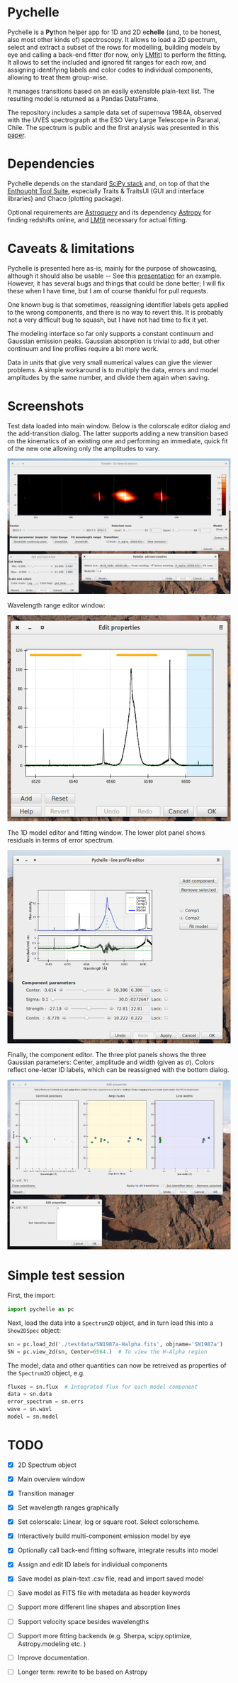 # Pychelle

Pychelle is a **Py**thon helper app for 1D and 2D e**chelle** (and, to be
honest, also most other kinds of) spectroscopy. It allows to load a 2D
spectrum, select and extract a subset of the rows for modelling, building
models by eye and calling a back-end fitter (for now, only [LMfit]) to perform
the fitting. It allows to set the included and ignored fit ranges for each
row, and assigning identifying labels and color codes to individual
components, allowing to treat them group-wise. 

It manages transitions based on an easily extensible plain-text list. The
resulting model is returned as a Pandas DataFrame. 

The repository includes a sample data set of supernova 1984A, observed with
the UVES spectrograph at the ESO Very Large Telescope in Paranal, Chile. The
spectrum is public and the first analysis was presented in this [paper].


# Dependencies

Pychelle depends on the standard [SciPy stack](www.scipy.org) and, on top of
that the [Enthought Tool Suite](code.enthough.com/projects), especially Traits
& TraitsUI (GUI and interface libraries) and Chaco (plotting package). 

Optional requirements are [Astroquery] and its dependency [Astropy] for
finding redshifts online, and [LMfit] necessary for actual fitting. 


# Caveats & limitations

Pychelle is presented here as-is, mainly for the purpose of showcasing,
although it should also be usable -- See this [presentation] for an example.
However, it has several bugs and things that could be done better; I will fix
these when I have time, but I am of course thankful for pull requests. 

One known bug is that sometimes, reassigning identifier labels gets applied to
the wrong components, and there is no way to revert this. It is probably not a
very difficult bug to squash, but I have not had time to fix it yet.

The modeling interface so far only supports a constant continuum and Gaussian
emission peaks. Gaussian absorption is trivial to add, but other continuum and
line profiles require a bit more work.

Data in units that give very small numerical values can give the viewer
problems. A simple workaround is to multiply the data, errors and model
amplitudes by the same number, and divide them again when saving. 


# Screenshots

Test data loaded into main window. Below is the colorscale editor dialog and
the add-transition dialog. The latter supports adding a new transition based on
the kinematics of an existing one and performing an immediate, quick fit of the
new one allowing only the amplitudes to vary. 

![Pychelle main window](./Screenshots/Main-plotcolors-transition.png)

Wavelength range editor window:

![Pychelle fitranges window](./Screenshots/Fitrange-editor.png)

The 1D model editor and fitting window. The lower plot panel shows residuals in
terms of error spectrum. 

![Line profile builder](./Screenshots/OneDFitter.png)

Finally, the component editor. The three plot panels shows the three Gaussian
parameters: Center, amplitude and width (given as $\sigma$). Colors reflect
one-letter ID labels, which can be reassigned with the bottom dialog. 

![Component editor](./Screenshots/ComponentEditor.png)


# Simple test session

First, the import:

~~~python 
import pychelle as pc 
~~~

Next, load the data into a `Spectrum2D` object, and in turn load this into a
`Show2DSpec` object:

~~~python
sn = pc.load_2d('./testdata/SN1987a-Halpha.fits', objname='SN1987a')
SN = pc.view_2d(sn, Center=6564.)  # To view the H-Alpha region
~~~

The model, data and other quantities can now be retreived as properties of the
`Spectrum2D` object, e.g.

~~~python
fluxes = sn.flux  # Integrated flux for each model component
data = sn.data
error_spectrum = sn.errs
wave = sn.wavl
model = sn.model
~~~

# TODO

- [x] 2D Spectrum object
- [x] Main overview window
- [x] Transition manager
- [x] Set wavelength ranges graphically
- [x] Set colorscale: Linear, log or square root. Select colorscheme.
- [x] Interactively build multi-component emission model by eye
- [x] Optionally call back-end fitting software, integrate results into model
- [x] Assign and edit ID labels for individual components
- [x] Save model as plain-text .csv file, read and import saved model
- [ ] Save model as FITS file with metadata as header keywords
- [ ] Support more different line shapes and absorption lines
- [ ] Support velocity space besides wavelengths
- [ ] Support more fitting backends (e.g. Sherpa, scipy.optimize,
  Astropy.modeling etc. )
- [ ] Improve documentation.
- [ ] Longer term: rewrite to be based on Astropy




[LMfit]: http://lmfit.github.io 
[presentation]: http://bit.ly/EsoHaroTalk
[paper]: www.google.com 
[Astroquery]: https://astroquery.readthedocs.io/en/latest/ 
[Astropy]: www.astropy.org

